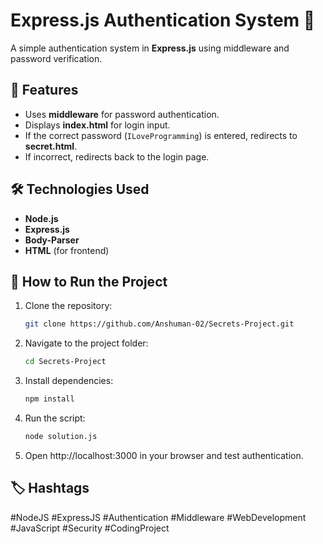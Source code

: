 # Express.js Authentication System 🔐

A simple authentication system in **Express.js** using middleware and password verification.

## 📌 Features
- Uses **middleware** for password authentication.
- Displays **index.html** for login input.
- If the correct password (`ILoveProgramming`) is entered, redirects to **secret.html**.
- If incorrect, redirects back to the login page.

## 🛠 Technologies Used
- **Node.js**
- **Express.js**
- **Body-Parser**
- **HTML** (for frontend)

## 🚀 How to Run the Project
1. Clone the repository:
   ```bash
   git clone https://github.com/Anshuman-02/Secrets-Project.git
2. Navigate to the project folder:
   ```bash
   cd Secrets-Project
3. Install dependencies:
   ```bash
   npm install
4. Run the script:
   ```bash
   node solution.js
5. Open http://localhost:3000 in your browser and test authentication.


## 🏷️ Hashtags
#NodeJS #ExpressJS #Authentication #Middleware #WebDevelopment #JavaScript #Security #CodingProject
